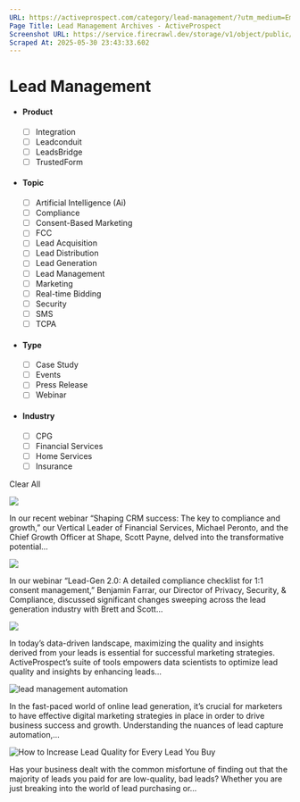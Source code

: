 ```yaml
---
URL: https://activeprospect.com/category/lead-management/?utm_medium=Email&utm_source=Website&utm_campaign=AP-Email-InsideCBM-Dec
Page Title: Lead Management Archives - ActiveProspect
Screenshot URL: https://service.firecrawl.dev/storage/v1/object/public/media/screenshot-017c2b59-0ee3-467c-a73f-b8cdf2acd91e.png
Scraped At: 2025-05-30 23:43:33.602
---
```

# Lead Management



- #### Product


  - [ ] Integration
  - [ ] Leadconduit
  - [ ] LeadsBridge
  - [ ] TrustedForm
- #### Topic


  - [ ] Artificial Intelligence (Ai)
  - [ ] Compliance
  - [ ] Consent-Based Marketing
  - [ ] FCC
  - [ ] Lead Acquisition
  - [ ] Lead Distribution
  - [ ] Lead Generation
  - [ ] Lead Management
  - [ ] Marketing
  - [ ] Real-time Bidding
  - [ ] Security
  - [ ] SMS
  - [ ] TCPA
- #### Type


  - [ ] Case Study
  - [ ] Events
  - [ ] Press Release
  - [ ] Webinar
- #### Industry


  - [ ] CPG
  - [ ] Financial Services
  - [ ] Home Services
  - [ ] Insurance

Clear All

![](https://activeprospect.com/wp-content/uploads/2024/11/CRM_AI_feat-1-800x600.png)



In our recent webinar “Shaping CRM success: The key to compliance and growth,” our Vertical Leader of Financial Services, Michael Peronto, and the Chief Growth Officer at Shape, Scott Payne, delved into the transformative potential…


![](https://activeprospect.com/wp-content/uploads/2024/10/1-1_Checklist_feat-1-800x600.png)



In our webinar “Lead-Gen 2.0: A detailed compliance checklist for 1:1 consent management,” Benjamin Farrar, our Director of Privacy, Security, & Compliance, discussed significant changes sweeping across the lead generation industry with Brett and Scott…


![](https://activeprospect.com/wp-content/uploads/2024/08/Data_Intelligence_Guide_feat-800x600.png)



In today’s data-driven landscape, maximizing the quality and insights derived from your leads is essential for successful marketing strategies. ActiveProspect’s suite of tools empowers data scientists to optimize lead quality and insights by enhancing leads…


![lead management automation](https://activeprospect.com/wp-content/uploads/2024/07/Marketers_Guide_feat-800x600.png)



In the fast-paced world of online lead generation, it’s crucial for marketers to have effective digital marketing strategies in place in order to drive business success and growth. Understanding the nuances of lead capture automation,…


![How to Increase Lead Quality for Every Lead You Buy](https://activeprospect.com/wp-content/uploads/2022/10/leadquality_blog-800x600.png)



Has your business dealt with the common misfortune of finding out that the majority of leads you paid for are low-quality, bad leads? Whether you are just breaking into the world of lead purchasing or…




